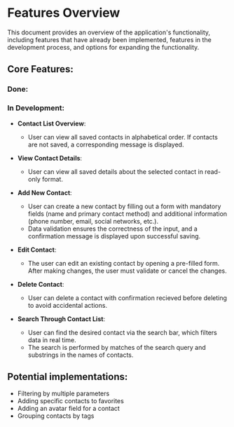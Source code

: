 # Features Overview

This document provides an overview of the application's functionality, including features that have already been implemented, features in the development process, and options for expanding the functionality.

## Core Features:

### Done:

### In Development:

- **Contact List Overview**:
    - User can view all saved contacts in alphabetical order. If contacts are not saved, a corresponding message is displayed.

- **View Contact Details**:
    - User can view all saved details about the selected contact in read-only format.

- **Add New Contact**:
    - User can create a new contact by filling out a form with mandatory fields (name and primary contact method) and additional information (phone number, email, social networks, etc.). 
    - Data validation ensures the correctness of the input, and a confirmation message is displayed upon successful saving.

- **Edit Contact**:
    - The user can edit an existing contact by opening a pre-filled form. After making changes, the user must validate or cancel the changes.

- **Delete Contact**:
    - User can delete a contact with confirmation recieved before deleting to avoid accidental actions.

- **Search Through Contact List**:
    - User can find the desired contact via the search bar, which filters data in real time. 
    - The search is performed by matches of the search query and substrings in the names of contacts.


## Potential implementations:

- Filtering by multiple parameters
- Adding specific contacts to favorites
- Adding an avatar field for a contact
- Grouping contacts by tags
